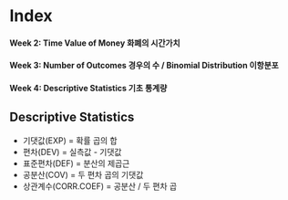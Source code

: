 Index
===============
#### Week 2: Time Value of Money 화폐의 시간가치
#### Week 3: Number of Outcomes 경우의 수 / Binomial Distribution 이항분포
#### Week 4: Descriptive Statistics 기초 통계량

Descriptive Statistics
----------------------
* 기댓값(EXP) = 확률 곱의 합
* 편차(DEV) = 실측값 - 기댓값
* 표준편차(DEF) = 분산의 제곱근
* 공분산(COV) = 두 편차 곱의 기댓값
* 상관계수(CORR.COEF) = 공분산 / 두 편차 곱
